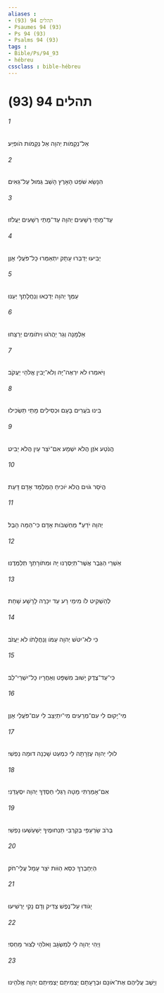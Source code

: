 ```yaml
---
aliases : 
- תהלים 94 (93)
- Psaumes 94 (93)
- Ps 94 (93)
- Psalms 94 (93)
tags : 
- Bible/Ps/94_93
- hébreu
cssclass : bible-hébreu
---
```


# תהלים 94 (93)

###### 1
אֵל־נְקָמֹות יְהוָה אֵל נְקָמֹות הֹופִיַע׃
###### 2
הִנָּשֵׂא שֹׁפֵט הָאָרֶץ הָשֵׁב גְּמוּל עַל־גֵּאִים׃
###### 3
עַד־מָתַי רְשָׁעִים יְהוָה עַד־מָתַי רְשָׁעִים יַעֲלֹזוּ׃
###### 4
יַבִּיעוּ יְדַבְּרוּ עָתָק יִתְאַמְּרוּ כָּל־פֹּעֲלֵי אָוֶן׃
###### 5
עַמְּךָ יְהוָה יְדַכְּאוּ וְנַחֲלָתְךָ יְעַנּוּ׃
###### 6
אַלְמָנָה וְגֵר יַהֲרֹגוּ וִיתֹומִים יְרַצֵּחוּ׃
###### 7
וַיֹּאמְרוּ לֹא יִרְאֶה־יָּהּ וְלֹא־יָבִין אֱלֹהֵי יַעֲקֹב׃
###### 8
בִּינוּ בֹּעֲרִים בָּעָם וּכְסִילִים מָתַי תַּשְׂכִּילוּ׃
###### 9
הֲנֹטַע אֹזֶן הֲלֹא יִשְׁמָע אִם־יֹצֵר עַיִן הֲלֹא יַבִּיט׃
###### 10
הֲיֹסֵר גֹּויִם הֲלֹא יֹוכִיחַ הַמְלַמֵּד אָדָם דָּעַת׃
###### 11
יְהוָה יֹדֵעַ* מַחְשְׁבֹות אָדָם כִּי־הֵמָּה הָבֶל׃
###### 12
אַשְׁרֵי הַגֶּבֶר אֲשֶׁר־תְּיַסְּרֶנּוּ יָּהּ וּמִתֹּורָתְךָ תְלַמְּדֶנּוּ׃
###### 13
לְהַשְׁקִיט לֹו מִימֵי רָע עַד יִכָּרֶה לָרָשָׁע שָׁחַת׃
###### 14
כִּי לֹא־יִטֹּשׁ יְהוָה עַמֹּו וְנַחֲלָתֹו לֹא יַעֲזֹב׃
###### 15
כִּי־עַד־צֶדֶק יָשׁוּב מִשְׁפָּט וְאַחֲרָיו כָּל־יִשְׁרֵי־לֵב׃
###### 16
מִי־יָקוּם לִי עִם־מְרֵעִים מִי־יִתְיַצֵּב לִי עִם־פֹּעֲלֵי אָוֶן׃
###### 17
לוּלֵי יְהוָה עֶזְרָתָה לִּי כִּמְעַט שָׁכְנָה דוּמָה נַפְשִׁי׃
###### 18
אִם־אָמַרְתִּי מָטָה רַגְלִי חַסְדְּךָ יְהוָה יִסְעָדֵנִי׃
###### 19
בְּרֹב שַׂרְעַפַּי בְּקִרְבִּי תַּנְחוּמֶיךָ יְשַׁעַשְׁעוּ נַפְשִׁי׃
###### 20
הַיְחָבְרְךָ כִּסֵּא הַוֹּות יֹצֵר עָמָל עֲלֵי־חֹק׃
###### 21
יָגֹודּוּ עַל־נֶפֶשׁ צַדִּיק וְדָם נָקִי יַרְשִׁיעוּ׃
###### 22
וַיְהִי יְהוָה לִי לְמִשְׂגָּב וֵאלֹהַי לְצוּר מַחְסִי׃
###### 23
וַיָּשֶׁב עֲלֵיהֶם אֶת־אֹונָם וּבְרָעָתָם יַצְמִיתֵם יַצְמִיתֵם יְהוָה אֱלֹהֵינוּ׃

